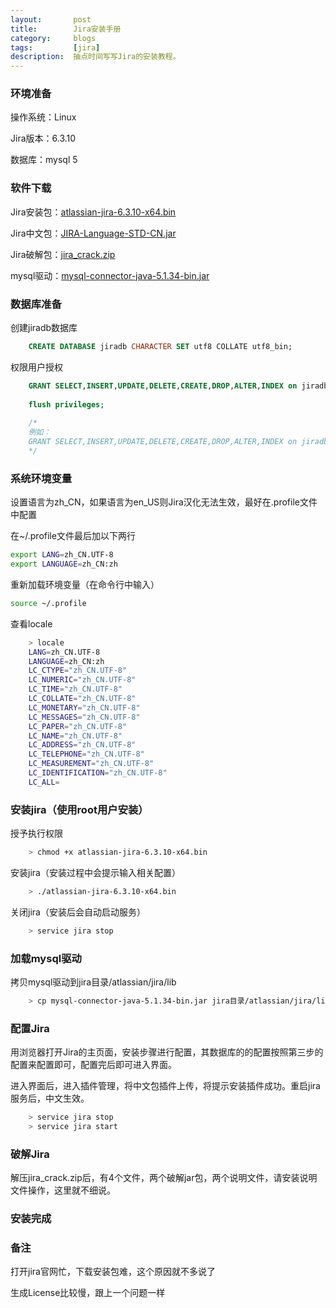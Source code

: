 ```yaml
---
layout:       post
title:        Jira安装手册
category:     blogs
tags:         [jira]
description:  抽点时间写写Jira的安装教程。
---
```


### 环境准备

操作系统：Linux

Jira版本：6.3.10

数据库：mysql 5 

### 软件下载

Jira安装包：[atlassian-jira-6.3.10-x64.bin](https://www.atlassian.com/zh/software/jira/download?os=linux)

Jira中文包：[JIRA-Language-STD-CN.jar](http://dl.iteye.com/topics/download/afa5f74e-cae3-3934-a7e0-e8ec0d5ecc6a)

Jira破解包：[jira_crack.zip](http://dl.iteye.com/topics/download/dced96f9-5bde-3ab5-8d98-2cdcb9ebee56)

mysql驱动：[mysql-connector-java-5.1.34-bin.jar](http://dl.iteye.com/topics/download/b215ba11-bc4e-3519-ae70-68fe89c2da9e)


### 数据库准备

创建jiradb数据库 

```sql
    CREATE DATABASE jiradb CHARACTER SET utf8 COLLATE utf8_bin;  
```

权限用户授权 

```sql
    GRANT SELECT,INSERT,UPDATE,DELETE,CREATE,DROP,ALTER,INDEX on jiradb.* TO '<db user>'@'<db hostname>' IDENTIFIED BY '<db password>';  
      
    flush privileges;  
      
    /*  
    例如：  
    GRANT SELECT,INSERT,UPDATE,DELETE,CREATE,DROP,ALTER,INDEX on jiradb.* TO 'root'@'localhost' IDENTIFIED BY '123456';  
    */  
```

### 系统环境变量

设置语言为zh_CN，如果语言为en_US则Jira汉化无法生效，最好在.profile文件中配置

在~/.profile文件最后加以下两行

```sh
export LANG=zh_CN.UTF-8  
export LANGUAGE=zh_CN:zh
```

重新加载环境变量（在命令行中输入） 

```sh
source ~/.profile 
```

查看locale 

```sh
    > locale  
    LANG=zh_CN.UTF-8  
    LANGUAGE=zh_CN:zh  
    LC_CTYPE="zh_CN.UTF-8"  
    LC_NUMERIC="zh_CN.UTF-8"  
    LC_TIME="zh_CN.UTF-8"  
    LC_COLLATE="zh_CN.UTF-8"  
    LC_MONETARY="zh_CN.UTF-8"  
    LC_MESSAGES="zh_CN.UTF-8"  
    LC_PAPER="zh_CN.UTF-8"  
    LC_NAME="zh_CN.UTF-8"  
    LC_ADDRESS="zh_CN.UTF-8"  
    LC_TELEPHONE="zh_CN.UTF-8"  
    LC_MEASUREMENT="zh_CN.UTF-8"  
    LC_IDENTIFICATION="zh_CN.UTF-8"  
    LC_ALL=  
```

### 安装jira（使用root用户安装）

授予执行权限

```sh
    > chmod +x atlassian-jira-6.3.10-x64.bin  
```

安装jira（安装过程中会提示输入相关配置） 

```sh
	> ./atlassian-jira-6.3.10-x64.bin 
```

关闭jira（安装后会自动启动服务）

```sh
	> service jira stop
```


### 加载mysql驱动 

拷贝mysql驱动到jira目录/atlassian/jira/lib 

```sh
	> cp mysql-connector-java-5.1.34-bin.jar jira目录/atlassian/jira/lib/
```

### 配置Jira

用浏览器打开Jira的主页面，安装步骤进行配置，其数据库的的配置按照第三步的配置来配置即可，配置完后即可进入界面。

进入界面后，进入插件管理，将中文包插件上传，将提示安装插件成功。重启jira服务后，中文生效。

```sh
    > service jira stop  
    > service jira start  
```

### 破解Jira

解压jira_crack.zip后，有4个文件，两个破解jar包，两个说明文件，请安装说明文件操作，这里就不细说。 


### 安装完成


### 备注

打开jira官网忙，下载安装包难，这个原因就不多说了

生成License比较慢，跟上一个问题一样 